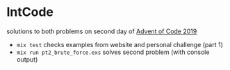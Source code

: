 # IntCode

solutions to both problems on second day of [Advent of Code 2019](https://adventofcode.com/2019/day/2)

* `mix test` checks examples from website and personal challenge (part 1)
* `mix run pt2_brute_force.exs` solves second problem (with console output)
